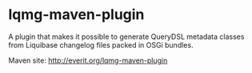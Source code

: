 lqmg-maven-plugin
=================

A plugin that makes it possible to generate QueryDSL metadata classes from
Liquibase changelog files packed in OSGi bundles.

Maven site: http://everit.org/lqmg-maven-plugin